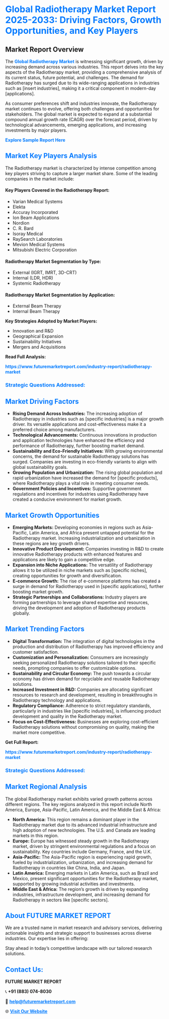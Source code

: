 <h1 style="color: #007BFF;">Global Radiotherapy Market Report 2025-2033: Driving Factors, Growth Opportunities, and Key Players</h1>

<section id="overview">
<h2>Market Report Overview</h2>
<p>The <a href="https://www.futuremarketreport.com/industry-report/radiotherapy-market" style="color: #007BFF; text-decoration: none;"><strong>Global Radiotherapy Market</strong></a> is witnessing significant growth, driven by increasing demand across various industries. This report delves into the key aspects of the Radiotherapy market, providing a comprehensive analysis of its current status, future potential, and challenges. The demand for Radiotherapy has surged due to its wide-ranging applications in industries such as [insert industries], making it a critical component in modern-day [applications].</p>
<p>As consumer preferences shift and industries innovate, the Radiotherapy market continues to evolve, offering both challenges and opportunities for stakeholders. The global market is expected to expand at a substantial compound annual growth rate (CAGR) over the forecast period, driven by technological advancements, emerging applications, and increasing investments by major players.</p>
</section>

<section id="overview">
<p><a href="https://www.futuremarketreport.com/request-sample/reportId=106006" style="color: #007BFF; text-decoration: none;"><strong>Explore Sample Report Here</strong></a></p>
</section>

<section id="key-players">
<h2 style="color: #007BFF;">Market Key Players Analysis</h2>
<p>The Radiotherapy market is characterized by intense competition among key players striving to capture a larger market share. Some of the leading companies in the market include:</p>
<h4>Key Players Covered in the Radiotherapy Report:</h4>
<ul><li>Varian Medical Systems</li><li>Elekta</li><li>Accuray Incorporated</li><li>Ion Beam Applications</li><li>Nordion</li><li>C. R. Bard</li><li>Isoray Medical</li><li>RaySearch Laboratories</li><li>Mevion Medical Systems</li><li>Mitsubishi Electric Corporation</li></ul>
<h4>Radiotherapy Market Segmentation by Type:</h4>
<ul><li>External (IGRT, IMRT, 3D-CRT)</li><li>Internal (LDR, HDR)</li><li>Systemic Radiotherapy</li></ul>

<h4>Radiotherapy Market Segmentation by Application:</h4>
<ul><li>External Beam Therapy</li><li>Internal Beam Therapy</li></ul>
<p><strong>Key Strategies Adopted by Market Players:</strong></p>
<ul>
<li>Innovation and R&D</li>
<li>Geographical Expansion</li>
<li>Sustainability Initiatives</li>
<li>Mergers and Acquisitions</li>
</ul>
</section>

<section>
<p><strong>Read Full Analysis: </strong></p><a href="https://www.futuremarketreport.com/industry-report/radiotherapy-market" style="color: #007BFF; text-decoration: none;"><strong>https://www.futuremarketreport.com/industry-report/radiotherapy-market</strong></a>
<h3 style="color: #007BFF;">Strategic Questions Addressed:</h3>
</section>

<section id="driving-factors">
<h2 style="color: #007BFF;">Market Driving Factors</h2>
<ul>
<li><strong>Rising Demand Across Industries:</strong> The increasing adoption of Radiotherapy in industries such as [specific industries] is a major growth driver. Its versatile applications and cost-effectiveness make it a preferred choice among manufacturers.</li>
<li><strong>Technological Advancements:</strong> Continuous innovations in production and application technologies have enhanced the efficiency and performance of Radiotherapy, further boosting market demand.</li>
<li><strong>Sustainability and Eco-Friendly Initiatives:</strong> With growing environmental concerns, the demand for sustainable Radiotherapy solutions has surged. Companies are investing in eco-friendly variants to align with global sustainability goals.</li>
<li><strong>Growing Population and Urbanization:</strong> The rising global population and rapid urbanization have increased the demand for [specific products], where Radiotherapy plays a vital role in meeting consumer needs.</li>
<li><strong>Government Policies and Incentives:</strong> Supportive government regulations and incentives for industries using Radiotherapy have created a conducive environment for market growth.</li>
</ul>
</section>

<section id="growth-opportunities">
<h2 style="color: #007BFF;">Market Growth Opportunities</h2>
<ul>
<li><strong>Emerging Markets:</strong> Developing economies in regions such as Asia-Pacific, Latin America, and Africa present untapped potential for the Radiotherapy market. Increasing industrialization and urbanization in these regions are key growth drivers.</li>
<li><strong>Innovative Product Development:</strong> Companies investing in R&D to create innovative Radiotherapy products with enhanced features and applications are likely to gain a competitive edge.</li>
<li><strong>Expansion into Niche Applications:</strong> The versatility of Radiotherapy allows it to be utilized in niche markets such as [specific niches], creating opportunities for growth and diversification.</li>
<li><strong>E-commerce Growth:</strong> The rise of e-commerce platforms has created a surge in demand for Radiotherapy used in [specific applications], further boosting market growth.</li>
<li><strong>Strategic Partnerships and Collaborations:</strong> Industry players are forming partnerships to leverage shared expertise and resources, driving the development and adoption of Radiotherapy products globally.</li>
</ul>
</section>

<section id="trending-factors">
<h2 style="color: #007BFF;">Market Trending Factors</h2>
<ul>
<li><strong>Digital Transformation:</strong> The integration of digital technologies in the production and distribution of Radiotherapy has improved efficiency and customer satisfaction.</li>
<li><strong>Customization and Personalization:</strong> Consumers are increasingly seeking personalized Radiotherapy solutions tailored to their specific needs, prompting companies to offer customizable options.</li>
<li><strong>Sustainability and Circular Economy:</strong> The push towards a circular economy has driven demand for recyclable and reusable Radiotherapy solutions.</li>
<li><strong>Increased Investment in R&D:</strong> Companies are allocating significant resources to research and development, resulting in breakthroughs in Radiotherapy technology and applications.</li>
<li><strong>Regulatory Compliance:</strong> Adherence to strict regulatory standards, particularly in industries like [specific industries], is influencing product development and quality in the Radiotherapy market.</li>
<li><strong>Focus on Cost-Effectiveness:</strong> Businesses are exploring cost-efficient Radiotherapy solutions without compromising on quality, making the market more competitive.</li>
</ul>
</section>

<section>
<p><strong>Get Full Report: </strong></p><a href="https://www.futuremarketreport.com/industry-report/radiotherapy-market" style="color: #007BFF; text-decoration: none;"><strong>https://www.futuremarketreport.com/industry-report/radiotherapy-market</strong></a>
<h3 style="color: #007BFF;">Strategic Questions Addressed:</h3>
</section>


<section id="regional-analysis">
<h2 style="color: #007BFF;">Market Regional Analysis</h2>
<p>The global Radiotherapy market exhibits varied growth patterns across different regions. The key regions analyzed in this report include North America, Europe, Asia-Pacific, Latin America, and the Middle East & Africa:</p>
<ul>
<li><strong>North America:</strong> This region remains a dominant player in the Radiotherapy market due to its advanced industrial infrastructure and high adoption of new technologies. The U.S. and Canada are leading markets in this region.</li>
<li><strong>Europe:</strong> Europe has witnessed steady growth in the Radiotherapy market, driven by stringent environmental regulations and a focus on sustainability. Key countries include Germany, France, and the U.K.</li>
<li><strong>Asia-Pacific:</strong> The Asia-Pacific region is experiencing rapid growth, fueled by industrialization, urbanization, and increasing demand for Radiotherapy in countries like China, India, and Japan.</li>
<li><strong>Latin America:</strong> Emerging markets in Latin America, such as Brazil and Mexico, present significant opportunities for the Radiotherapy market, supported by growing industrial activities and investments.</li>
<li><strong>Middle East & Africa:</strong> The region’s growth is driven by expanding industries, infrastructure development, and increasing demand for Radiotherapy in sectors like [specific sectors].</li>
</ul>
</section>

<footer>
<h2 style="color: #007BFF;">About FUTURE MARKET REPORT</h2>
<p>We are a trusted name in market research and advisory services, delivering actionable insights and strategic support to businesses across diverse industries. Our expertise lies in offering:</p>

<p>Stay ahead in today’s competitive landscape with our tailored research solutions.</p>

<h2 style="color: #007BFF;">Contact Us:</h2>
<p><strong>FUTURE MARKET REPORT</strong></p>
<p>📞 <strong>+91 (883) 074-8030</strong></p>
<p>📧 <strong><a href="mailto:help@futuremarketreport.com" style="color: #007BFF;">help@futuremarketreport.com</a></strong></p>
<p>🌐 <strong><a href="https://www.futuremarketreport.com/" style="color: #007BFF;">Visit Our Website</a></strong></p>
</footer>